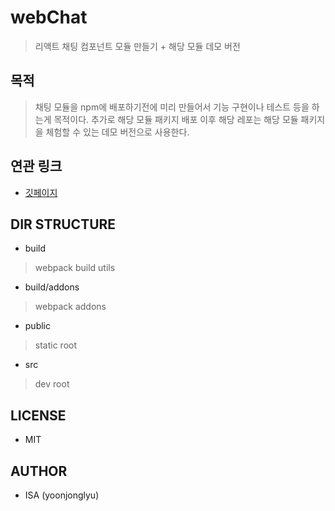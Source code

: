 # webChat
> 리액트 채팅 컴포넌트 모듈 만들기 + 해당 모듈 데모 버전

## 목적
> 채팅 모듈을 npm에 배포하기전에 미리 만들어서 기능 구현이나 테스트 등을 하는게 목적이다. 
> 추가로 해당 모듈 패키지 배포 이후 해당 레포는 해당 모듈 패키지을 체험할 수 있는 데모 버전으로 사용한다.  

## 연관 링크
- [깃페이지](https://yoonjonglyu.github.io/webChat/)

## DIR STRUCTURE
- build 
> webpack build utils
- build/addons
> webpack addons
- public
> static root
- src
> dev root

## LICENSE
- MIT

## AUTHOR
- ISA (yoonjonglyu)